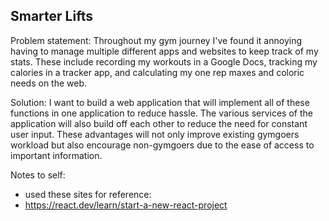 ## Smarter Lifts
Problem statement: Throughout my gym journey I've found it annoying having to manage multiple different 
apps and websites to keep track of my stats. These include recording my workouts in a Google Docs, tracking 
my calories in a tracker app, and calculating my one rep maxes and coloric needs on the web. 

Solution: I want to build a web application that will implement all of these functions in one application to 
reduce hassle. The various services of the application will also build off each other to reduce the need for 
constant user input. These advantages will not only improve existing gymgoers workload but also encourage 
non-gymgoers due to the ease of access to important information. 

Notes to self:
- used these sites for reference:
- https://react.dev/learn/start-a-new-react-project